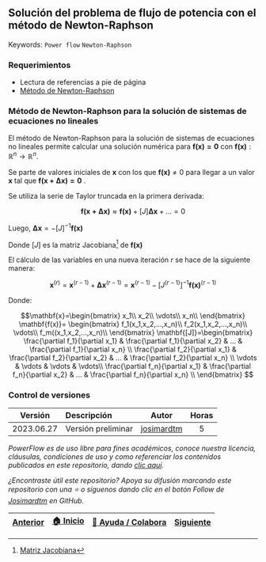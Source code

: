 ## Solución del problema de flujo de potencia con el método de Newton-Raphson

Keywords: `Power flow` `Newton-Raphson`

### Requerimientos

* Lectura de referencias a pie de página
* [Método de Newton-Raphson](https://www.geogebra.org/m/XCrwWHzy)

### Método de Newton-Raphson para la solución de sistemas de ecuaciones no lineales

El método de Newton-Raphson para la solución de sistemas de ecuaciones no lineales permite calcular una solución numérica para $\mathbf{f(x)=0}$ con $\mathbf{f(x)}:\mathbb{R}^n \rightarrow \mathbb{R}^n$.

Se parte de valores iniciales de $\mathbf{x}$ con los que $\mathbf{f(x)}\ne 0$ para llegar a un valor $\mathbf{x}$ tal que $\mathbf{f(x+\Delta x)=0}$ .

Se utiliza la serie de Taylor truncada en la primera derivada:

$$\mathbf{f(x+\Delta x)} \approx \mathbf{f(x)}+[J]\mathbf{\Delta x}+... =0$$

Luego, $\mathbf{\Delta x}=-[J]^{-1}\mathbf{f(x)}$

Donde $[J]$ es la matriz Jacobiana[^1] de $\mathbf{f(x)}$

El cálculo de las variables en una nueva iteración $r$ se hace de la siguiente manera:

$$\mathbf{x}^{(r)}=\mathbf{x}^{(r-1)}+\mathbf{\Delta x}^{(r-1)}=\mathbf{x}^{(r-1)}-[J^{(r-1)}]^{-1}\mathbf{f(x)}^{(r-1)}$$

Donde:

$$\mathbf{x}=\begin{bmatrix} 
x_1\\
x_2\\
\vdots\\
x_n\\
\end{bmatrix} \mathbf{f(x)}= \begin{bmatrix} 
f_1(x_1,x_2,...,x_n)\\
f_2(x_1,x_2,...,x_n)\\
\vdots\\
f_m((x_1,x_2,...,x_n)\\
\end{bmatrix} \mathbf{[J]}=\begin{bmatrix} 
\frac{\partial f_1}{\partial x_1} & \frac{\partial f_1}{\partial x_2} & ... & \frac{\partial f_1}{\partial x_n} \\
\frac{\partial f_2}{\partial x_1} & \frac{\partial f_2}{\partial x_2} & ... & \frac{\partial f_2}{\partial x_n} \\
\vdots & \vdots & \vdots & \vdots\\
\frac{\partial f_n}{\partial x_1} & \frac{\partial f_n}{\partial x_2} & ... & \frac{\partial f_n}{\partial x_n} \\ 
\end{bmatrix} $$


###

### Control de versiones

| Versión    | Descripción        | Autor                                       | Horas |
|------------|:-------------------|---------------------------------------------|:-----:|
| 2023.06.27 | Versión preliminar | [josimardtm](https://github.com/josimardtm) |   5   |

_PowerFlow es de uso libre para fines académicos, conoce nuestra licencia, cláusulas, condiciones de uso y como referenciar los contenidos publicados en este repositorio, dando [clic aquí](../../LICENSE.md)._

_¿Encontraste útil este repositorio? Apoya su difusión marcando este repositorio con una ⭐ o síguenos dando clic en el botón Follow de [Josimardtm](https://github.com/josimardtm) en GitHub._

| [Anterior](../Readme.md) | [:house: Inicio](../../README.md) | [:beginner: Ayuda / Colabora](https://github.com/josimardtm/PowerFlow/discussions) | [Siguiente](../01.02.Classification/Readme.md) |
|--------------------------|-----------------------------------|------------------------------------------------------------------------------------|------------------------------------------------|

[^1]:[Matriz Jacobiana](https://es.khanacademy.org/math/multivariable-calculus/multivariable-derivatives/jacobian/v/the-jacobian-matrix)
